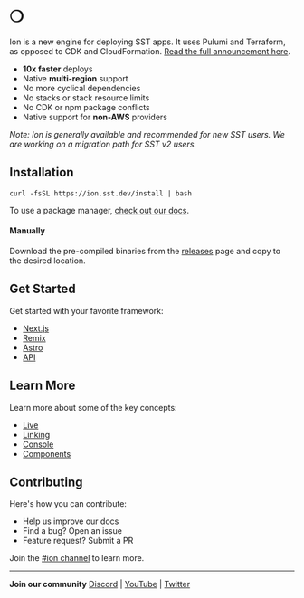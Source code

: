 # ❍

Ion is a new engine for deploying SST apps. It uses Pulumi and Terraform, as opposed to CDK and CloudFormation. [Read the full announcement here](https://sst.dev/blog/moving-away-from-cdk.html).

- **10x faster** deploys
- Native **multi-region** support
- No more cyclical dependencies
- No stacks or stack resource limits
- No CDK or npm package conflicts
- Native support for **non-AWS** providers

_Note: Ion is generally available and recommended for new SST users. We are working on a migration path for SST v2 users._

## Installation

```
curl -fsSL https://ion.sst.dev/install | bash
```

To use a package manager, [check out our docs](https://ion.sst.dev/docs/reference/cli/).

#### Manually

Download the pre-compiled binaries from the [releases](https://github.com/sst/ion/releases/latest) page and copy to the desired location.

## Get Started

Get started with your favorite framework:

- [Next.js](https://ion.sst.dev/docs/start/nextjs)
- [Remix](https://ion.sst.dev/docs/start/remix)
- [Astro](https://ion.sst.dev/docs/start/astro)
- [API](https://ion.sst.dev/docs/start/api)

## Learn More

Learn more about some of the key concepts:

- [Live](https://ion.sst.dev/docs/live)
- [Linking](https://ion.sst.dev/docs/linking)
- [Console](https://ion.sst.dev/docs/console)
- [Components](https://ion.sst.dev/docs/components)

## Contributing

Here's how you can contribute:

- Help us improve our docs
- Find a bug? Open an issue
- Feature request? Submit a PR 

Join the [#ion channel](https://sst.dev/discord) to learn more.

---

**Join our community** [Discord](https://sst.dev/discord) | [YouTube](https://www.youtube.com/c/sst-dev) | [Twitter](https://twitter.com/SST_dev)
